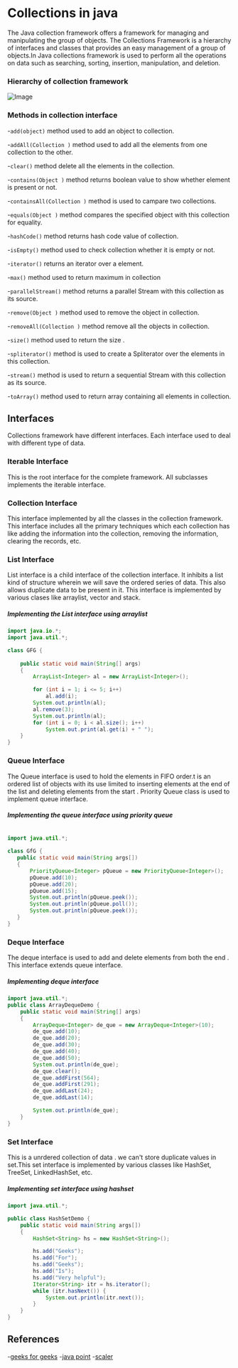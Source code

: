# Collections in java

The Java collection framework offers a framework for managing and manipulating the group of objects. The Collections Framework is a 
hierarchy of interfaces and classes that provides an easy management of a group of objects.In Java collections framework is used to 
perform all the operations on data such as searching, sorting, insertion, manipulation, and deletion.

### Hierarchy of collection framework

![Image](https://static.javatpoint.com/images/java-collection-hierarchy.png)

### Methods in collection interface

-`add(object)` method used to add an object to collection.

-`addAll(Collection )` method used to add all the elements from one collection to the other.

-`clear()` method delete all the elements in the collection.

-`contains(Object )` method returns boolean value to show whether element is present or not.

-`containsAll(Collection )` method is used to campare two collections.

-`equals(Object )` method compares the specified object with this collection for equality.

-`hashCode()` method returns hash code value of collection.

-`isEmpty()` method used to check collection whether it is empty or not.

-`iterator()` returns an iterator over a element.

-`max()` method used to return maximum in collection

-`parallelStream()` method returns a parallel Stream with this collection as its source.

-`remove(Object )` method used to remove the object in collection.

-`removeAll(Collection )` method remove all the objects in collection.

-`size()` method used to return the size .

-`spliterator()` method  is used to create a Spliterator over the elements in this collection.

-`stream()` method is used to return a sequential Stream with this collection as its source.

-`toArray()` method used to return array containing all elements in collection.


## Interfaces 

Collections framework have different interfaces. Each interface used to deal with different type of data. 

### Iterable Interface

This is the root interface for the complete  framework. All subclasses implements the iterable interface.

### Collection Interface

This interface implemented by all the classes in the collection framework. This interface includes all the primary techniques which each
collection has like adding the information into the collection, removing the information, clearing the records, etc.

### List Interface

List interface is a child interface of the collection interface. It inhibits a list kind of structure wherein we will save the ordered series 
of data.  This also allows duplicate data to be present in it. This interface is implemented by various clases like arraylist, vector and stack.

##### Implementing  the List interface using arraylist

```java
import java.io.*;
import java.util.*;

class GFG {
	
	public static void main(String[] args)
	{
		ArrayList<Integer> al = new ArrayList<Integer>();

		for (int i = 1; i <= 5; i++)
			al.add(i);
		System.out.println(al);
		al.remove(3);
		System.out.println(al);
		for (int i = 0; i < al.size(); i++)
			System.out.print(al.get(i) + " ");
	}
}

```


### Queue Interface

The Queue interface is used to hold the elements in FIFO order.t is an ordered list of objects with its use limited to inserting elements at the 
end of the list and deleting elements from the start . Priority Queue class is used to implement queue interface.

##### Implementing the queue interface using priority queue

 ```java

import java.util.*;

class GfG {
	public static void main(String args[])
	{
		PriorityQueue<Integer> pQueue = new PriorityQueue<Integer>();
		pQueue.add(10);
		pQueue.add(20);
		pQueue.add(15);
		System.out.println(pQueue.peek());
		System.out.println(pQueue.poll());
		System.out.println(pQueue.peek());
	}
}

 ```

### Deque Interface

The deque interface is used to add and delete elements from both the end . This interface extends queue interface.

##### Implementing deque interface 

```java
import java.util.*;
public class ArrayDequeDemo {
	public static void main(String[] args)
	{
		ArrayDeque<Integer> de_que = new ArrayDeque<Integer>(10);
		de_que.add(10);
		de_que.add(20);
		de_que.add(30);
		de_que.add(40);
		de_que.add(50);
		System.out.println(de_que);
		de_que.clear();
		de_que.addFirst(564);
		de_que.addFirst(291);
		de_que.addLast(24);
		de_que.addLast(14);

		System.out.println(de_que);
	}
}

```

### Set Interface

This is a unrdered collection of data . we can't store duplicate values in set.This set interface is implemented by various classes like HashSet, 
TreeSet, LinkedHashSet, etc.

##### Implementing set interface using hashset

```java
import java.util.*;

public class HashSetDemo {
	public static void main(String args[])
	{
		HashSet<String> hs = new HashSet<String>();

		hs.add("Geeks");
		hs.add("For");
		hs.add("Geeks");
		hs.add("Is");
		hs.add("Very helpful");
		Iterator<String> itr = hs.iterator();
		while (itr.hasNext()) {
			System.out.println(itr.next());
		}
	}
}

```

## References

-[geeks for geeks](https://www.geeksforgeeks.org/collections-in-java-2/)
-[java point](https://www.javatpoint.com/collections-in-java)
-[scaler](https://www.scaler.com/topics/java/collections-in-java/)

